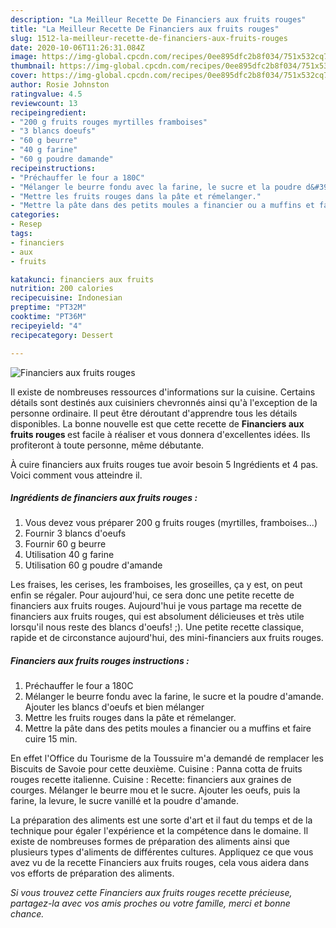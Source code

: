 ```yaml
---
description: "La Meilleur Recette De Financiers aux fruits rouges"
title: "La Meilleur Recette De Financiers aux fruits rouges"
slug: 1512-la-meilleur-recette-de-financiers-aux-fruits-rouges
date: 2020-10-06T11:26:31.084Z
image: https://img-global.cpcdn.com/recipes/0ee895dfc2b8f034/751x532cq70/financiers-aux-fruits-rouges-photo-principale-de-la-recette.jpg
thumbnail: https://img-global.cpcdn.com/recipes/0ee895dfc2b8f034/751x532cq70/financiers-aux-fruits-rouges-photo-principale-de-la-recette.jpg
cover: https://img-global.cpcdn.com/recipes/0ee895dfc2b8f034/751x532cq70/financiers-aux-fruits-rouges-photo-principale-de-la-recette.jpg
author: Rosie Johnston
ratingvalue: 4.5
reviewcount: 13
recipeingredient:
- "200 g fruits rouges myrtilles framboises"
- "3 blancs doeufs"
- "60 g beurre"
- "40 g farine"
- "60 g poudre damande"
recipeinstructions:
- "Préchauffer le four a 180C"
- "Mélanger le beurre fondu avec la farine, le sucre et la poudre d&#39;amande. Ajouter les blancs d&#39;oeufs et bien mélanger"
- "Mettre les fruits rouges dans la pâte et rémelanger."
- "Mettre la pâte dans des petits moules a financier ou a muffins et faire cuire 15 min."
categories:
- Resep
tags:
- financiers
- aux
- fruits

katakunci: financiers aux fruits 
nutrition: 200 calories
recipecuisine: Indonesian
preptime: "PT32M"
cooktime: "PT36M"
recipeyield: "4"
recipecategory: Dessert

---
```



![Financiers aux fruits rouges](https://img-global.cpcdn.com/recipes/0ee895dfc2b8f034/751x532cq70/financiers-aux-fruits-rouges-photo-principale-de-la-recette.jpg)

Il existe de nombreuses ressources d'informations sur la cuisine. Certains détails sont destinés aux cuisiniers chevronnés ainsi qu'à l'exception de la personne ordinaire. Il peut être déroutant d'apprendre tous les détails disponibles. La bonne nouvelle est que cette recette de <strong> Financiers aux fruits rouges </strong> est facile à réaliser et vous donnera d'excellentes idées. Ils profiteront à toute personne, même débutante.

<!--inarticleads1-->

À cuire financiers aux fruits rouges tue avoir besoin 5 Ingrédients et 4 pas. Voici comment vous atteindre il.

##### Ingrédients de financiers aux fruits rouges :

1. Vous devez vous préparer 200 g fruits rouges (myrtilles, framboises...)
1. Fournir 3 blancs d&#39;oeufs
1. Fournir 60 g beurre
1. Utilisation 40 g farine
1. Utilisation 60 g poudre d&#39;amande


Les fraises, les cerises, les framboises, les groseilles, ça y est, on peut enfin se régaler. Pour aujourd&#39;hui, ce sera donc une petite recette de financiers aux fruits rouges. Aujourd&#39;hui je vous partage ma recette de financiers aux fruits rouges, qui est absolument délicieuses et très utile lorsqu&#39;il nous reste des blancs d&#39;oeufs! ;). Une petite recette classique, rapide et de circonstance aujourd&#39;hui, des mini-financiers aux fruits rouges. 

<!--inarticleads2-->

##### Financiers aux fruits rouges instructions :

1. Préchauffer le four a 180C
1. Mélanger le beurre fondu avec la farine, le sucre et la poudre d&#39;amande. Ajouter les blancs d&#39;oeufs et bien mélanger
1. Mettre les fruits rouges dans la pâte et rémelanger.
1. Mettre la pâte dans des petits moules a financier ou a muffins et faire cuire 15 min.


En effet l&#39;Office du Tourisme de la Toussuire m&#39;a demandé de remplacer les Biscuits de Savoie pour cette deuxième. Cuisine : Panna cotta de fruits rouges recette italienne. Cuisine : Recette: financiers aux graines de courges. Mélanger le beurre mou et le sucre. Ajouter les oeufs, puis la farine, la levure, le sucre vanillé et la poudre d&#39;amande. 

<!--inarticleads1-->

<p>
La préparation des aliments est une sorte d'art et il faut du temps et de la technique pour égaler l'expérience et la compétence dans le domaine. Il existe de nombreuses formes de préparation des aliments ainsi que plusieurs types d'aliments de différentes cultures. Appliquez ce que vous avez vu de la recette Financiers aux fruits rouges, cela vous aidera dans vos efforts de préparation des aliments.
</p>

<p>
<i>Si vous trouvez cette Financiers aux fruits rouges recette précieuse, partagez-la avec vos amis proches ou votre famille, merci et bonne chance.</i>
</p>

